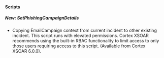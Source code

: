 
#### Scripts
##### New: SetPhishingCampaignDetails
- Copying EmailCampaign context from current incident to other existing incident.
This script runs with elevated permissions.
Cortex XSOAR recommends using the built-in RBAC functionality to limit access to only those users requiring access to this script. (Available from Cortex XSOAR 6.0.0).
